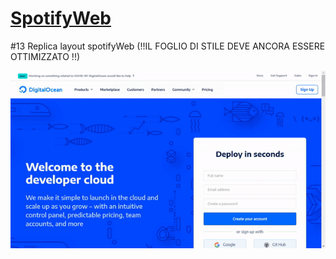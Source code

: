 <h1><a href="https://newspotifyweb.netlify.app/">SpotifyWeb</a></h1>
<p> #13 Replica layout spotifyWeb (!!IL FOGLIO DI STILE DEVE ANCORA ESSERE OTTIMIZZATO !!) </p>
<img src="https://github.com/p-suero/html-css-digitalocean/blob/master/img_readme/dig-ocean.gif">
